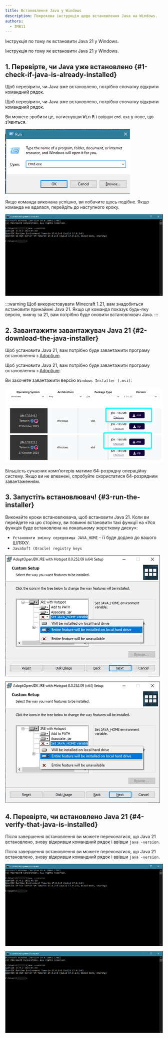 ```yaml
---
title: Встановлення Java у Windows
description: Покрокова інструкція щодо встановлення Java на Windows.
authors:
  - IMB11
---
```


Інструкція по тому як встановити Java 21 у Windows.

Інструкція по тому як встановити Java 21 у Windows.

## 1. Перевірте, чи Java уже встановлено {#1-check-if-java-is-already-installed}

Щоб перевірити, чи Java вже встановлено, потрібно спочатку відкрити командний рядок.

Щоб перевірити, чи Java вже встановлено, потрібно спочатку відкрити командний рядок.

Ви можете зробити це, натиснувши <kbd>Win</kbd> <kbd>R</kbd> і ввівши `cmd.exe` у поле, що з’явиться.

![Діалогове вікно запуску Windows із "cmd.exe" на панелі запуску](/assets/players/installing-java/windows-run-dialog.png)

Якщо команда виконана успішно, ви побачите щось подібне. Якщо команда не вдалася, перейдіть до наступного кроку.

![Командний рядок із введеним "java -version"](/assets/players/installing-java/windows-java-version.png)

:::warning
Щоб використовувати Minecraft 1.21, вам знадобиться встановити принаймні Java 21. Якщо ця команда показує будь-яку версію, нижчу за 21, вам потрібно буде оновити встановлювач Java.
:::

## 2. Завантажити завантажувач Java 21 {#2-download-the-java-installer}

Щоб установити Java 21, вам потрібно буде завантажити програму встановлення з [Adoptium](https://adoptium.net/en-GB/temurin/releases/?os=windows\&package=jdk\&version=21).

Щоб установити Java 21, вам потрібно буде завантажити програму встановлення з [Adoptium](https://adoptium.net/en-GB/temurin/releases/?os=windows\\&package=jdk\\&version=21).

Ви захочете завантажити версію `Windows Installer (.msi)`:

![Сторінка завантаження Adoptium із виділеним встановлювачем Windows (.msi)](/assets/players/installing-java/windows-download-java.png)

Більшість сучасних комп’ютерів матиме 64-розрядну операційну систему. Якщо ви не впевнені, спробуйте скористатися 64-розрядним завантаженням.

## 3. Запустіть встановлювач! {#3-run-the-installer}

Виконайте кроки встановлювача, щоб встановити Java 21. Коли ви перейдете на цю сторінку, ви повинні встановити такі функції на «Уся функція буде встановлена ​​на локальному жорсткому диску»:

- `Установити змінну середовища JAVA_HOME` - її буде додано до вашого ШЛЯХУ.
- `JavaSoft (Oracle) registry keys`

![Встановлювач Java 21 із виділеними параметрами «Встановити змінну JAVA\_HOME» і «ключами реєстру JavaSoft (Oracle)»](/assets/players/installing-java/windows-wizard-screenshot.png)

![Встановлювач Java 21 із виділеними параметрами «Встановити змінну JAVA\\_HOME» і «ключами реєстру JavaSoft (Oracle)»](/assets/players/installing-java/windows-wizard-screenshot.png)

## 4. Перевірте, чи встановлено Java 21 {#4-verify-that-java-is-installed}

Після завершення встановлення ви можете переконатися, що Java 21 встановлено, знову відкривши командний рядок і ввівши `java -version`.

Після завершення встановлення ви можете переконатися, що Java 21 встановлено, знову відкривши командний рядок і ввівши `java -version`.

![Командний рядок із введеним "java -version"](/assets/players/installing-java/windows-java-version.png)

![Командний рядок із введеним "java -version"](/assets/players/installing-java/windows-java-version.png)
